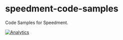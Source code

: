 # speedment-code-samples
Code Samples for Speedment.

[![Analytics](https://ga-beacon.appspot.com/UA-64937309-1/speedment-code-samples/main)](https://github.com/igrigorik/ga-beacon)
